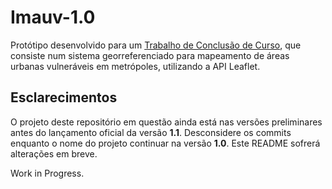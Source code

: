 # Imauv-1.0
Protótipo desenvolvido para um [Trabalho de Conclusão de Curso](https://drive.google.com/file/d/1BHLUOUSvqH_3lEKW6o44cipJ5zHOG9wh/view?usp=drive_link), que consiste num sistema georreferenciado para mapeamento de áreas urbanas vulneráveis em metrópoles, utilizando a API Leaflet.

## Esclarecimentos ## 
O projeto deste repositório em questão ainda está nas versões preliminares antes do lançamento oficial da versão **1.1**. Desconsidere os commits enquanto o nome do projeto continuar na versão **1.0**. Este README sofrerá alterações em breve.

Work in Progress. 